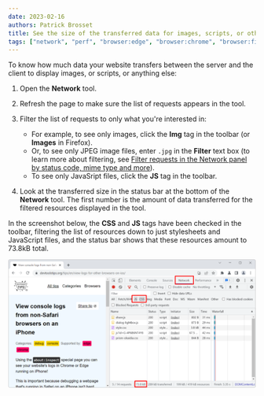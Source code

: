 ```yaml
---
date: 2023-02-16
authors: Patrick Brosset
title: See the size of the transferred data for images, scripts, or other resources
tags: ["network", "perf", "browser:edge", "browser:chrome", "browser:firefox"]
---
```

To know how much data your website transfers between the server and the client to display images, or scripts, or anything else:

1. Open the **Network** tool.

1. Refresh the page to make sure the list of requests appears in the tool.

1. Filter the list of requests to only what you're interested in:

    * For example, to see only images, click the **Img** tag in the toolbar (or **Images** in Firefox).
    * Or, to see only JPEG image files, enter `.jpg` in the **Filter** text box (to learn more about filtering, see [Filter requests in the Network panel by status code, mime type and more](/tips/en/filter-network-requests)).
    * To see only JavaSript files, click the **JS** tag in the toolbar.

1. Look at the transferred size in the status bar at the bottom of the **Network** tool. The first number is the amount of data transferred for the filtered resources displayed in the tool.

In the screenshot below, the **CSS** and **JS** tags have been checked in the toolbar, filtering the list of resources down to just stylesheets and JavaScript files, and the status bar shows that these resources amount to 73.8kB total.

![The Network tool in Chrome, with the transferred size highlighted](/assets/img/get-size-of-resource-types.png)

